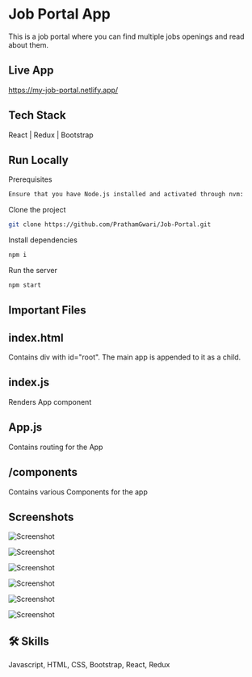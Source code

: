 
# Job Portal App

This is a job portal where you can find multiple jobs openings and read about them.

## Live App

https://my-job-portal.netlify.app/


## Tech Stack
React | Redux | Bootstrap




  
## Run Locally

Prerequisites
```bash
Ensure that you have Node.js installed and activated through nvm:
```
Clone the project
```bash
git clone https://github.com/PrathamGwari/Job-Portal.git
```

Install dependencies
```bash
npm i
```
Run the server
```bash
npm start
```

## Important Files

## index.html
Contains div with id="root". The main app is appended to it as a child.

## index.js
Renders App component

## App.js
Contains routing for the App

## /components
Contains various Components for the app





  
## Screenshots


![Screenshot](https://www.linkpicture.com/q/Screenshot-2021-12-22-110431.jpg)


![Screenshot](https://www.linkpicture.com/q/Screenshot-2021-12-22-110533.jpg)


![Screenshot](https://www.linkpicture.com/q/Screenshot-2021-12-22-110627.jpg)


![Screenshot](https://www.linkpicture.com/q/Screenshot-2021-12-22-110657.jpg)


![Screenshot](https://www.linkpicture.com/q/Apply.jpg)


![Screenshot](https://www.linkpicture.com/q/Screenshot-2021-12-22-110922.jpg)

  
## 🛠 Skills
Javascript, HTML, CSS, Bootstrap, React, Redux

  